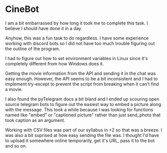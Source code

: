 # CineBot

I am a bit embarrassed by how long it took me to complete this task. I believe I should have done it in a day.

Anyhow, this was a fun task to do regardless. I have some experience working with discord bots so I did not have too much trouble
figuring out the outline of the program.

I had to figure out how to set environment variables in Linux since it's completely different from how Windows does it.

Getting the movie information from the API and sending it in the chat was easy enough. However, the API seems to be a bit 
inconsistent and I had to implement try-except to prevent the script from breaking when it can't find a movie. 

I also found the pyTelegram docs a bit bland and I ended up scouring open source telegram bots to figure out the easiest way to 
embed a picture along with the message. This took a while because I was looking for functions named like "embed" or "captioned 
picture" rather than just send_photo that took caption as an argument.

Working with CSV files was part of our syllabus in +2 so that was a breeze. I was also a bit suprised at how easy sending the 
file was. I thought I'd have to upload it somewhere online temporarily, get it's URL, pass it to the bot and so on.